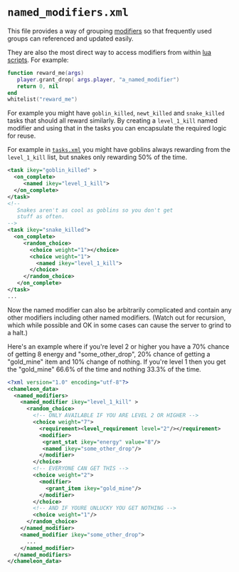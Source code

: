 # `named_modifiers.xml`

This file provides a way of grouping [modifiers](../concepts/modifiers.md) so that frequently used groups can referenced and updated easily.

They are also the most direct way to access modifiers from within [lua scripts](../concepts/lua.md). For example:

~~~lua
function reward_me(args)
   player.grant_drop( args.player, "a_named_modifier")
   return 0, nil
end
whitelist("reward_me")
~~~

For example you might have `goblin_killed`, `newt_killed` and `snake_killed` tasks that should all reward similarly. By creating a `level_1_kill` named modifier and using that in the tasks you can encapsulate the required logic for reuse.

For example in [`tasks.xml`](tasks.xml.md) you might have goblins always rewarding from the `level_1_kill` list, but snakes only rewarding 50% of the time.

~~~xml
<task ikey="goblin_killed" >
  <on_complete>
     <named ikey="level_1_kill">
  </on_complete>
</task>
<!--
   Snakes aren't as cool as goblins so you don't get
   stuff as often.
-->
<task ikey="snake_killed">
  <on_complete>
     <random_choice>
       <choice weight="1"></choice>
       <choice weight="1">
         <named ikey="level_1_kill">
       </choice>
     </random_choice>
   </on_complete>
</task>
...
~~~

Now the named modifier can also be arbitrarily complicated and contain any other modifiers including other named modifiers. (Watch out for recursion, which while possible and OK in some cases can cause the server to grind to a halt.)

Here's an example where if you're level 2 or higher you have a 70% chance of getting 8 energy and "some_other_drop", 20% chance of getting a "gold_mine" item and 10% change of nothing. If you're level 1 then you get the "gold_mine" 66.6% of the time and nothing 33.3% of the time.

~~~xml
<?xml version="1.0" encoding="utf-8"?>
<chameleon_data>
  <named_modifiers>
    <named_modifier ikey="level_1_kill" >
      <random_choice>
        <!-- ONLY AVAILABLE IF YOU ARE LEVEL 2 OR HIGHER -->
        <choice weight="7">
          <requirement><level_requirement level="2"/></requirement>
          <modifier>      
           <grant_stat ikey="energy" value="8"/>
           <named ikey="some_other_drop"/>
          </modifier>
        </choice>
        <!-- EVERYONE CAN GET THIS -->
        <choice weight="2">
          <modifier>
            <grant_item ikey="gold_mine"/>
          </modifier>
        </choice>
        <!-- AND IF YOURE UNLUCKY YOU GET NOTHING -->
        <choice weight="1"/>
      </random_choice>
    </named_modifier>
    <named_modifier ikey="some_other_drop">
      ...
    </named_modifier>
  </named_modifiers>
</chameleon_data>
~~~
